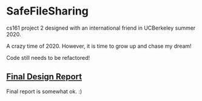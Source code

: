 # SafeFileSharing

cs161 project 2 designed with an international friend in UCBerkeley summer 2020.

A crazy time of 2020. However, it is time to grow up and chase my dream!

Code still needs to be refactored!

## [Final Design Report](./FinalReport.pdf)

Final report is somewhat ok. :)
